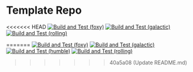 # Template Repo

<<<<<<< HEAD
[![Build and Test (foxy)](../../actions/workflows/build_and_test_foxy.yaml/badge.svg?branch=rolling)](../../actions/workflows/build_and_test_foxy.yaml?query=branch:rolling)
[![Build and Test (galactic)](../../actions/workflows/build_and_test_galactic.yaml/badge.svg?branch=rolling)](../../actions/workflows/build_and_test_galactic.yaml?query=branch:rolling)
[![Build and Test (rolling)](../../actions/workflows/build_and_test_rolling.yaml/badge.svg?branch=rolling)](../../actions/workflows/build_and_test_rolling.yaml?query=branch:rolling)

=======
[![Build and Test (foxy)](https://github.com/ijnek/gc_spl/actions/workflows/build_and_test_foxy.yaml/badge.svg?branch=galactic)](https://github.com/ijnek/gc_spl/actions/workflows/build_and_test_foxy.yaml?query=branch:galactic)
[![Build and Test (galactic)](https://github.com/ijnek/gc_spl/actions/workflows/build_and_test_galactic.yaml/badge.svg?branch=galactic)](https://github.com/ijnek/gc_spl/actions/workflows/build_and_test_galactic.yaml?query=branch:galactic)
[![Build and Test (humble)](https://github.com/ijnek/gc_spl/actions/workflows/build_and_test_humble.yaml/badge.svg?branch=rolling)](https://github.com/ijnek/gc_spl/actions/workflows/build_and_test_humble.yaml?query=branch:rolling)
[![Build and Test (rolling)](https://github.com/ijnek/gc_spl/actions/workflows/build_and_test_rolling.yaml/badge.svg?branch=rolling)](https://github.com/ijnek/gc_spl/actions/workflows/build_and_test_rolling.yaml?query=branch:rolling)
>>>>>>> 40a5a08 (Update README.md)
